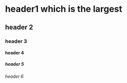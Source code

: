 #  header1 which is the largest

## header 2
### header 3

#### header 4
##### header 5

###### header 6
